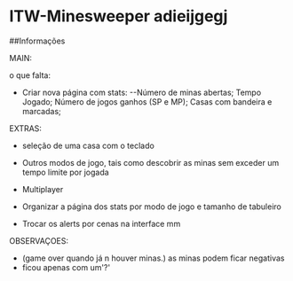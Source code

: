 # ITW-Minesweeper adieijgegj
##Informações

MAIN: 

o que falta:


 - Criar nova página com stats:
     --Número de minas abertas; Tempo Jogado; Número de jogos ganhos (SP e MP); Casas com bandeira e marcadas; 




EXTRAS:

- seleção de uma casa com o teclado

- Outros modos de jogo, tais como descobrir as minas sem exceder um tempo limite por jogada

- Multiplayer

- Organizar a página dos stats por modo de jogo e tamanho de tabuleiro 

- Trocar os alerts por cenas na interface mm

OBSERVAÇOES:
- (game over quando já n houver minas.) as minas podem ficar negativas
- ficou apenas com um'?'
